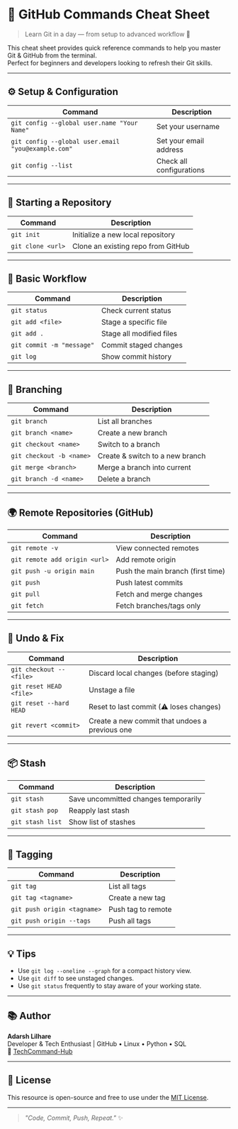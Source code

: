 # 🧠 GitHub Commands Cheat Sheet  

> Learn Git in a day — from setup to advanced workflow 🚀  

This cheat sheet provides quick reference commands to help you master Git & GitHub from the terminal.  
Perfect for beginners and developers looking to refresh their Git skills.  

---

## ⚙️ Setup & Configuration  

| Command | Description |
|----------|-------------|
| `git config --global user.name "Your Name"` | Set your username |
| `git config --global user.email "you@example.com"` | Set your email address |
| `git config --list` | Check all configurations |

---

## 🧱 Starting a Repository  

| Command | Description |
|----------|-------------|
| `git init` | Initialize a new local repository |
| `git clone <url>` | Clone an existing repo from GitHub |

---

## 🔁 Basic Workflow  

| Command | Description |
|----------|-------------|
| `git status` | Check current status |
| `git add <file>` | Stage a specific file |
| `git add .` | Stage all modified files |
| `git commit -m "message"` | Commit staged changes |
| `git log` | Show commit history |

---

## 🌿 Branching  

| Command | Description |
|----------|-------------|
| `git branch` | List all branches |
| `git branch <name>` | Create a new branch |
| `git checkout <name>` | Switch to a branch |
| `git checkout -b <name>` | Create & switch to a new branch |
| `git merge <branch>` | Merge a branch into current |
| `git branch -d <name>` | Delete a branch |

---

## 🌍 Remote Repositories (GitHub)  

| Command | Description |
|----------|-------------|
| `git remote -v` | View connected remotes |
| `git remote add origin <url>` | Add remote origin |
| `git push -u origin main` | Push the main branch (first time) |
| `git push` | Push latest commits |
| `git pull` | Fetch and merge changes |
| `git fetch` | Fetch branches/tags only |

---

## 🧹 Undo & Fix  

| Command | Description |
|----------|-------------|
| `git checkout -- <file>` | Discard local changes (before staging) |
| `git reset HEAD <file>` | Unstage a file |
| `git reset --hard HEAD` | Reset to last commit (⚠ loses changes) |
| `git revert <commit>` | Create a new commit that undoes a previous one |

---

## 📦 Stash  

| Command | Description |
|----------|-------------|
| `git stash` | Save uncommitted changes temporarily |
| `git stash pop` | Reapply last stash |
| `git stash list` | Show list of stashes |

---

## 🏁 Tagging  

| Command | Description |
|----------|-------------|
| `git tag` | List all tags |
| `git tag <tagname>` | Create a new tag |
| `git push origin <tagname>` | Push tag to remote |
| `git push origin --tags` | Push all tags |

---

## 💡 Tips  

- Use `git log --oneline --graph` for a compact history view.  
- Use `git diff` to see unstaged changes.  
- Use `git status` frequently to stay aware of your working state.  

---

## 📚 Author  

**Adarsh Lilhare**  
Developer & Tech Enthusiast | GitHub • Linux • Python • SQL  
📍 [TechCommand-Hub](https://github.com/yourusername/TechCommand-Hub)

---

## 🧩 License  

This resource is open-source and free to use under the [MIT License](LICENSE).

---
> _"Code, Commit, Push, Repeat."_ ✨  
